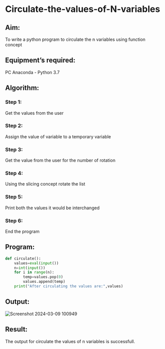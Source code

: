 # Circulate-the-values-of-N-variables
## Aim:
To write a python program to circulate the n variables using function concept
## Equipment’s required:
PC
Anaconda - Python 3.7
## Algorithm: 
### Step 1:
Get the values from the user
### Step 2:
Assign the value of variable to a temporary variable
### Step 3: 
Get the value from the user for the number of rotation
### Step 4: 
Using the slicing concept rotate the list

### Step 5: 
Print both the values it would be interchanged
### Step 6: 
End the program
## Program:
```python
def circulate():
    values=eval(input())
    n=int(input())
    for i in range(n):
        temp=values.pop(0)
        values.append(temp)
    print("After circulating the values are:",values)
```

## Output:
![Screenshot 2024-03-09 100949](https://github.com/Samakas/Circulate-the-values-of-N-variables/assets/154731670/9a834802-ce6a-4d28-aa09-c429a4280993)

## Result:
The output for circulate the values of n variables is successfull.

